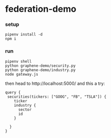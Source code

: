 # federation-demo

### setup
```
pipenv install -d
npm i
```

### run
```
pipenv shell
python graphene-demo/security.py
python graphene-demo/industry.py
node gateway.js
```
then head to http://localhost:5000/ and this a try:
```
query {
 securities(tickers: ["GOOG", "FB", "TSLA"]) {
    ticker
    industry {
      sector
      id
    }
   
  }
}
``` 

